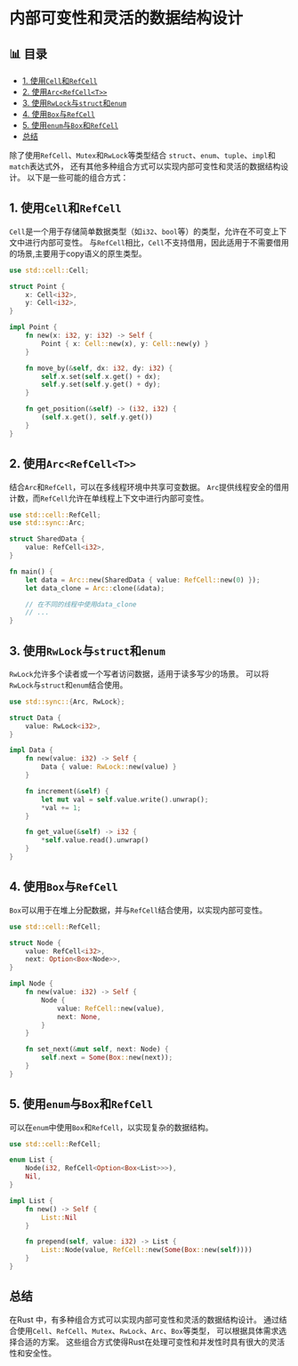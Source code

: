 ﻿# 内部可变性和灵活的数据结构设计


## 📊 目录

- [1. 使用`Cell`和`RefCell`](#1-使用cell和refcell)
- [2. 使用`Arc<RefCell<T>>`](#2-使用arcrefcellt)
- [3. 使用`RwLock`与`struct`和`enum`](#3-使用rwlock与struct和enum)
- [4. 使用`Box`与`RefCell`](#4-使用box与refcell)
- [5. 使用`enum`与`Box`和`RefCell`](#5-使用enum与box和refcell)
- [总结](#总结)


除了使用`RefCell`、`Mutex`和`RwLock`等类型结合
`struct`、`enum`、`tuple`、`impl`和`match`表达式外，
还有其他多种组合方式可以实现内部可变性和灵活的数据结构设计。
以下是一些可能的组合方式：

## 1. 使用`Cell`和`RefCell`

`Cell`是一个用于存储简单数据类型（如`i32`、`bool`等）的类型，允许在不可变上下文中进行内部可变性。
与`RefCell`相比，`Cell`不支持借用，因此适用于不需要借用的场景,主要用于copy语义的原生类型。

```rust
use std::cell::Cell;

struct Point {
    x: Cell<i32>,
    y: Cell<i32>,
}

impl Point {
    fn new(x: i32, y: i32) -> Self {
        Point { x: Cell::new(x), y: Cell::new(y) }
    }

    fn move_by(&self, dx: i32, dy: i32) {
        self.x.set(self.x.get() + dx);
        self.y.set(self.y.get() + dy);
    }

    fn get_position(&self) -> (i32, i32) {
        (self.x.get(), self.y.get())
    }
}
```

## 2. 使用`Arc<RefCell<T>>`

结合`Arc`和`RefCell`，可以在多线程环境中共享可变数据。
`Arc`提供线程安全的借用计数，而`RefCell`允许在单线程上下文中进行内部可变性。

```rust
use std::cell::RefCell;
use std::sync::Arc;

struct SharedData {
    value: RefCell<i32>,
}

fn main() {
    let data = Arc::new(SharedData { value: RefCell::new(0) });
    let data_clone = Arc::clone(&data);

    // 在不同的线程中使用data_clone
    // ...
}
```

## 3. 使用`RwLock`与`struct`和`enum`

`RwLock`允许多个读者或一个写者访问数据，适用于读多写少的场景。
可以将`RwLock`与`struct`和`enum`结合使用。

```rust
use std::sync::{Arc, RwLock};

struct Data {
    value: RwLock<i32>,
}

impl Data {
    fn new(value: i32) -> Self {
        Data { value: RwLock::new(value) }
    }

    fn increment(&self) {
        let mut val = self.value.write().unwrap();
        *val += 1;
    }

    fn get_value(&self) -> i32 {
        *self.value.read().unwrap()
    }
}
```

## 4. 使用`Box`与`RefCell`

`Box`可以用于在堆上分配数据，并与`RefCell`结合使用，以实现内部可变性。

```rust
use std::cell::RefCell;

struct Node {
    value: RefCell<i32>,
    next: Option<Box<Node>>,
}

impl Node {
    fn new(value: i32) -> Self {
        Node {
            value: RefCell::new(value),
            next: None,
        }
    }

    fn set_next(&mut self, next: Node) {
        self.next = Some(Box::new(next));
    }
}
```

## 5. 使用`enum`与`Box`和`RefCell`

可以在`enum`中使用`Box`和`RefCell`，以实现复杂的数据结构。

```rust
use std::cell::RefCell;

enum List {
    Node(i32, RefCell<Option<Box<List>>>),
    Nil,
}

impl List {
    fn new() -> Self {
        List::Nil
    }

    fn prepend(self, value: i32) -> List {
        List::Node(value, RefCell::new(Some(Box::new(self))))
    }
}
```

## 总结

在Rust 中，有多种组合方式可以实现内部可变性和灵活的数据结构设计。
通过结合使用`Cell`、`RefCell`、`Mutex`、`RwLock`、`Arc`、`Box`等类型，
可以根据具体需求选择合适的方案。
这些组合方式使得Rust在处理可变性和并发性时具有很大的灵活性和安全性。
